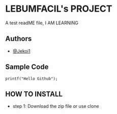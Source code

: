 # LEBUMFACIL's PROJECT
A test readME file, I AM LEARNING
## Authors
* [@Jekoi1](https://github.com/Jekoi1)
## Sample Code
`printf("Hello Github");`
## HOW TO INSTALL
* step 1: Download the zip file or use clone
